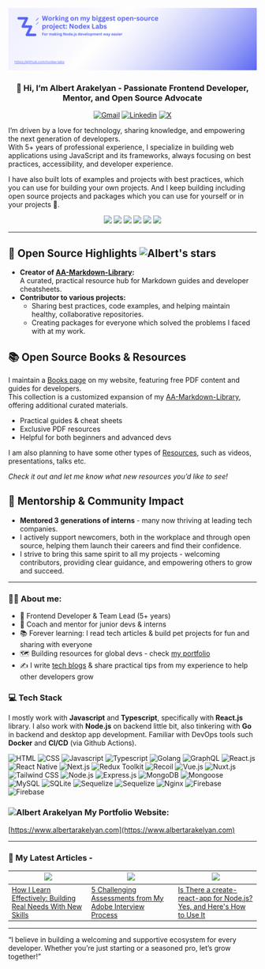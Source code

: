 [![Nodex Labs](./assets/images/nodex-labs-banner.png)](https://github.com/nodex-labs)

<h3 align="center">👋 Hi, I’m Albert Arakelyan - Passionate Frontend Developer, Mentor, and Open Source Advocate</h3>

<p align="center">
  <a href="mailto:albertarakelyan1998@gmail.com"><img src="https://img.shields.io/badge/Gmail-D14836?style=for-the-badge&logo=gmail&logoColor=white" alt="Gmail"></a>
  <a href="https://www.linkedin.com/in/albert-arakelyan/"><img src="https://img.shields.io/badge/linkedin-%230077B5.svg?style=for-the-badge&logo=linkedin&logoColor=white" alt="Linkedin"></a>
  <a href="https://x.com/AlbertArak25"><img src="https://img.shields.io/badge/X-%23000000.svg?style=for-the-badge&logo=X&logoColor=white" alt="X"></a>
</p>

I’m driven by a love for technology, sharing knowledge, and empowering the next generation of developers.  
With 5+ years of professional experience, I specialize in building web applications using JavaScript and its frameworks, always focusing on best practices, accessibility, and developer experience.

I have also built lots of examples and projects with best practices, which you can use for building your own projects.
And I keep building including open source projects and packages which you can use for yourself or in your projects 🙂.

<div align="center">
  <a href="https://github.com/AlbertArakelyan/AA-Markdown-Library"><img src="https://img.shields.io/badge/MD%20Guides%20&%20Cheatcheets%20created-2-5865F2"></a>
  <a href="https://www.albertarakelyan.com/resources/books"><img src="https://img.shields.io/badge/Books%20%26%20Cheatsheets%20created-2-orange"></a>
  <a href="https://github.com/AlbertArakelyan?tab=repositories"><img src="https://img.shields.io/badge/Pet%20projects%20created->30-d6951c"></a>
  <a href="https://www.npmjs.com/~albertarakelyan"><img src="https://img.shields.io/badge/Open%20source%20packages%20created-8-CD3F3E"></a>
  <a href="https://www.albertarakelyan.com/blog"><img src="https://img.shields.io/badge/Blogs%20written-3-blue"></a>
  <img src="https://img.shields.io/badge/Interns and Juniors Mentored->20-brightgreen">
</div>

---

## 🚀 Open Source Highlights ![Albert's stars](https://img.shields.io/github/stars/AlbertArakelyan?affiliations=OWNER&style=social)

- **Creator of [AA-Markdown-Library](https://github.com/AlbertArakelyan/AA-Markdown-Library):**  
  A curated, practical resource hub for Markdown guides and developer cheatsheets.
- **Contributor to various projects:**  
    - Sharing best practices, code examples, and helping maintain healthy, collaborative repositories.
    - Creating packages for everyone which solved the problems I faced with at my work.
<!--
- **Champion for “good first issue” and “help wanted” labels:**  
  Making my repos accessible for beginners and encouraging new contributors.
-->

## 📚 Open Source Books & Resources

I maintain a [Books page](https://www.albertarakelyan.com/resources/books) on my website, featuring free PDF content and guides for developers.  
This collection is a customized expansion of my [AA-Markdown-Library](https://github.com/AlbertArakelyan/AA-Markdown-Library), offering additional curated materials.

- Practical guides & cheat sheets
- Exclusive PDF resources
- Helpful for both beginners and advanced devs

I am also planning to have some other types of [Resources](https://www.albertarakelyan.com/resources), such as videos, presentations, talks etc.

*Check it out and let me know what new resources you’d like to see!*

## 🌱 Mentorship & Community Impact

- **Mentored 3 generations of interns** - many now thriving at leading tech companies.
- I actively support newcomers, both in the workplace and through open source, helping them launch their careers and find their confidence.
- I strive to bring this same spirit to all my projects - welcoming contributors, providing clear guidance, and empowering others to grow and succeed.

---

### 👨‍💻 About me:
- 💼 Frontend Developer & Team Lead (5+ years)
- 🌱 Coach and mentor for junior devs & interns
- 📚 Forever learning: I read tech articles & build pet projects for fun and sharing with everyone
- 🗺️ Building resources for global devs - check [my portfolio](https://www.albertarakelyan.com/resources)
- ✍️ I write [tech blogs](https://www.albertarakelyan.com/blog) & share practical tips from my experience to help other developers grow

<!-- - :arrow_forward: Founder and content creator at [IT Motion](https://www.youtube.com/channel/UCFL-9mlMhhnJ-thUv0JKUtQ) youtube channel -->

### 💻 Tech Stack
I mostly work with **Javascript** and **Typescript**, specifically with **React.js** library. I also work with **Node.js** on backend little bit, also tinkering with **Go** in backend and desktop app development. Familiar with DevOps tools such **Docker** and **CI/CD** (via Github Actions).

![HTML](https://img.shields.io/badge/HTML-e44d26?logo=html5&logoColor=white)
![CSS](https://img.shields.io/badge/CSS-1672B6?logo=css3&logoColor=white)
![Javascript](https://img.shields.io/badge/Javascript-F7DF1E?logo=javascript&logoColor=black)
![Typescript](https://img.shields.io/badge/Typecript-007ACC?logo=typescript&logoColor=white)
![Golang](https://img.shields.io/badge/Golang-00ADD8?logo=go&logoColor=white)
![GraphQL](https://img.shields.io/badge/GraphQL-E10098?logo=graphql&logoColor=white)
![React.js](https://img.shields.io/badge/React.js-61DAFB?logo=react&logoColor=black)
![React Native](https://img.shields.io/badge/React%20Native-165DAD?logo=react&logoColor=white)
![Next.js](https://img.shields.io/badge/Next.js-000000?logo=nextdotjs&logoColor=white)
![Redux Toolkit](https://img.shields.io/badge/Redux-764ABC?logo=redux&logoColor=white)
![Recoil](https://img.shields.io/badge/Recoil-3578E5?logo=recoil&logoColor=white)
![Vue.js](https://img.shields.io/badge/Vue.js-4FC08D?logo=vuedotjs&logoColor=white)
![Nuxt.js](https://img.shields.io/badge/Nuxt.js-00DC82?logo=nuxt&logoColor=white)
![Tailwind CSS](https://img.shields.io/badge/Tailwind%20CSS-06B6D4?logo=tailwindcss&logoColor=white)
![Node.js](https://img.shields.io/badge/Node.js-5FA04E?logo=nodedotjs&logoColor=white)
![Express.js](https://img.shields.io/badge/Express.js-000000?logo=express&logoColor=white)
![MongoDB](https://img.shields.io/badge/MongoDB-47A248?logo=mongodb&logoColor=white)
![Mongoose](https://img.shields.io/badge/Mongoose-880000?logo=mongoose&logoColor=white)
![MySQL](https://img.shields.io/badge/MySQL-4479A1?logo=mysql&logoColor=white)
![SQLite](https://img.shields.io/badge/SQLite-003B57?logo=sqlite&logoColor=white)
![Sequelize](https://img.shields.io/badge/Sequelize-52B0E7?logo=sequelize&logoColor=white)
![Sequelize](https://img.shields.io/badge/Docker-2496ED?logo=docker&logoColor=white)
![Nginx](https://img.shields.io/badge/Nginx-009639?logo=nginx&logoColor=white)
![Firebase](https://img.shields.io/badge/Firebase-DD2C00?logo=firebase&logoColor=white)
![Firebase](https://img.shields.io/badge/Figma-F24E1E?logo=figma&logoColor=white)

<!-- ![Vuex](https://img.shields.io/badge/Vuex-4FC08D?logo=vuex&logoColor=white) -->
<!-- ![Pinia](https://img.shields.io/badge/Pinia-FFDF62?logo=pinia&logoColor=white) -->


<!--
<div>
  <div>
    <img src="https://github.com/devicons/devicon/blob/master/icons/html5/html5-original.svg" title="HTML5" alt="HTML" width="40" height="40"/>&nbsp;
    <img src="https://github.com/devicons/devicon/blob/master/icons/css3/css3-original.svg"  title="CSS3" alt="CSS" width="40" height="40"/>&nbsp;
    <img src="https://github.com/devicons/devicon/blob/master/icons/javascript/javascript-original.svg" title="Javascript" alt="Javascript" width="40" height="40"/>&nbsp;
    <img src="https://github.com/devicons/devicon/blob/master/icons/typescript/typescript-original.svg" title="Typescript" alt="Typescript" width="40" height="40"/>&nbsp;
    <img src="https://github.com/devicons/devicon/blob/master/icons/nodejs/nodejs-original.svg" title="Nodejs" alt="Nodejs" width="40" height="40"/>&nbsp;
    <img src="https://github.com/devicons/devicon/blob/master/icons/graphql/graphql-plain.svg" title="GraphQL" alt="GraphQL" width="40"         height="40"/>&nbsp;
  </div>
  <div>
      <img src="https://github.com/devicons/devicon/blob/master/icons/react/react-original.svg" title="React" alt="React" width="40" height="40"/>&nbsp;
      <img src="https://www.esterox.com/images/shared/technologies/react-native.png" title="React Native" alt="React Native" width="40" height="40"/>&nbsp;
      <img src="https://github.com/devicons/devicon/blob/master/icons/nextjs/nextjs-original.svg" title="Nextjs" alt="Nextjs" width="40" height="40" />&nbsp;
      <img src="https://github.com/devicons/devicon/blob/master/icons/redux/redux-original.svg" title="Redux" alt="Redux " width="40" height="40"/>&nbsp;
      <img src="https://cdn.worldvectorlogo.com/logos/recoil-js.svg" title="Recoil" alt="Recoil " width="40" height="40"/>&nbsp;
      <img src="https://github.com/devicons/devicon/blob/master/icons/vuejs/vuejs-original.svg" title="Vue" alt="Vue" width="40"         height="40"/>&nbsp;
      <img src="https://github.com/devicons/devicon/blob/master/icons/nuxtjs/nuxtjs-original.svg" title="Nuxt" alt="Nuxt" width="40" height="40"/>&nbsp;
      <img src="https://user-images.githubusercontent.com/7110136/29002857-9e802f08-7ab4-11e7-9c31-604b5d0d0c19.png" title="Vuex" alt="Vuex" width="40"         height="40"/>&nbsp;
      <img src="https://emojis.slackmojis.com/emojis/images/1653495163/59365/pinia.png?1653495163" title="Pinia" alt="Pinia" width="40"         height="40"/>&nbsp;
  </div>
  <div>
      <img src="https://github.com/devicons/devicon/blob/master/icons/socketio/socketio-original.svg" title="Socket.io" alt="Socket.io" width="40" height="40"/>&nbsp;
      <img src="https://cdn.worldvectorlogo.com/logos/apollo-graphql-compact.svg" title="Apollo Client" alt="Apollo Client" width="40" height="40"/>&nbsp;
      <img src="https://github.com/devicons/devicon/blob/master/icons/jest/jest-plain.svg" title="Jest" alt="Jest" width="40" height="40"/>&nbsp;
      <img src="https://testing-library.com/img/octopus-128x128.png" title="React Testing Library" alt="React Testing Library" width="40" height="40"/>&nbsp;
      <img src="https://vitest.dev/logo-shadow.svg" title="Vitest" alt="Vitest" width="40" height="40"/>&nbsp;
      <img src="https://github.com/devicons/devicon/blob/master/icons/webpack/webpack-original.svg" title="Webpack" alt="Webpack" width="40" height="40"/>&nbsp;
      <img src="https://github.com/devicons/devicon/blob/master/icons/vitejs/vitejs-original.svg" title="Vite" alt="Vite" width="40" height="40"/>&nbsp;
  </div>
  <div>
    <img src="https://github.com/devicons/devicon/blob/master/icons/materialui/materialui-original.svg" title="Material UI" alt="Material UI" width="40" height="40"/>&nbsp;
    <img src="https://github.com/devicons/devicon/blob/master/icons/antdesign/antdesign-original.svg" title="Ant design" alt="Ant design" width="40" height="40"/>&nbsp;
    <img src="https://iconape.com/wp-content/png_logo_vector/vuetify-logo.png" title="Vuetify" alt="Vuetify" width="40" height="40"/>&nbsp;
    <img src="https://github.com/devicons/devicon/blob/master/icons/tailwindcss/tailwindcss-original.svg" title="Tailwind" alt="Tailwind" width="40" height="40"/>&nbsp;
    <img src="https://seeklogo.com/images/S/shadcn-ui-logo-EF735EC0E5-seeklogo.com.png?v=638421451470000000" title="Shadcn/UI" alt="Shadcn/UI" width="40" height="40"/>&nbsp;
    <img src="https://github.com/devicons/devicon/blob/master/icons/bootstrap/bootstrap-original.svg" title="Bootstrap" alt="Bootstrap" width="40" height="40"/>&nbsp;
    <img src="https://github.com/devicons/devicon/blob/master/icons/sass/sass-original.svg" title="Sass" alt="Sass" width="40" height="40"/>&nbsp;
    <img src="https://github.com/devicons/devicon/blob/master/icons/less/less-plain-wordmark.svg" title="Less" alt="Less" width="40" height="40"/>&nbsp;
    <img src="https://cdn.worldvectorlogo.com/logos/framer-motion.svg" title="Framer Motion" alt="Framer Motion" width="40" height="40"/>&nbsp;
  </div>
  <div>
    <img src="https://github.com/devicons/devicon/blob/master/icons/express/express-original.svg" title="Express" alt="Express" width="40" height="40"/>&nbsp;
    <img src="https://github.com/devicons/devicon/blob/master/icons/mongodb/mongodb-original.svg" title="MongoDB" alt="MongoDB" width="40" height="40"/>&nbsp;
    <img src="https://raw.githubusercontent.com/github/explore/80688e429a7d4ef2fca1e82350fe8e3517d3494d/topics/mongoose/mongoose.png" title="Mongoose" alt="Mongoose" width="40" height="40"/>&nbsp;
    <img src="https://github.com/devicons/devicon/blob/master/icons/mysql/mysql-original.svg" title="MySQL" alt="MySQL" width="40" height="40"/>&nbsp;
    <img src="https://github.com/devicons/devicon/blob/master/icons/sqlite/sqlite-original.svg" title="SQLite" alt="SQLite" width="40" height="40"/>&nbsp;
    <img src="https://github.com/devicons/devicon/blob/master/icons/sequelize/sequelize-original.svg" title="Sequelize" alt="Sequelize" width="40" height="40"/>&nbsp;
  </div>
  <div>
    <img src="https://user-images.githubusercontent.com/25181517/192107858-fe19f043-c502-4009-8c47-476fc89718ad.png" title="REST API" alt="REST API" width="40" height="40"/>&nbsp;
    <img src="https://github.com/devicons/devicon/blob/master/icons/docker/docker-original.svg" title="Docker" alt="Docker" width="40" height="40"/>&nbsp;
    <img src="https://openwhisk.apache.org/images/deployments/logo-docker-compose-notext.png" title="Docker Compose" alt="Docker Compose" width="40" height="40"/>&nbsp;
    <img src="https://github.com/devicons/devicon/blob/master/icons/nginx/nginx-original.svg" title="Nginx" alt="Nginx" width="40" height="40"/>&nbsp;
  </div>
</div>
-->

<!--
### 🛠️ Tools :
<div>
  <div>
      <img src="https://github.com/devicons/devicon/blob/master/icons/vscode/vscode-original.svg" title="vscode" alt="vscode" width="40" height="40"/>&nbsp;
    <img src="https://seeklogo.com/images/P/phpstorm-logo-220B633CDA-seeklogo.com.png" title="PHPStorm" alt="PHPStorm" width="40" height="40"/>&nbsp;
    <img src="https://seeklogo.com/images/W/webstorm-logo-691E749F21-seeklogo.com.png" title="WebStorm" alt="WebStorm" width="40" height="40"/>&nbsp;
    <img src="https://github.com/devicons/devicon/blob/master/icons/git/git-original.svg" title="Git" alt="Git" width="40" height="40"/>&nbsp;
    <img src="https://github.com/devicons/devicon/blob/master/icons/firebase/firebase-plain.svg" title="Firebase" alt="Firebase" width="40" height="40"/>&nbsp;
    <img src="https://github.com/devicons/devicon/blob/master/icons/filezilla/filezilla-plain.svg" title="Filezilla" alt="Filezilla" width="40" height="40"/>&nbsp;
    <img src="https://github.com/devicons/devicon/blob/master/icons/figma/figma-original.svg" title="Figma" alt="Figma" width="40" height="40"/>&nbsp;
    <img src="https://github.com/devicons/devicon/blob/master/icons/ubuntu/ubuntu-plain.svg" title="Ubuntu" alt="Ubuntu" width="40" height="40"/>&nbsp;
    <img src="https://github.com/devicons/devicon/blob/master/icons/postman/postman-original.svg" title="Postman" alt="Postman" width="40" height="40"/>&nbsp;
  </div>
  <div>
    <img src="https://github.com/devicons/devicon/blob/master/icons/npm/npm-original-wordmark.svg" title="npm" alt="npm" width="40" height="40"/>&nbsp;
    <img src="https://github.com/devicons/devicon/blob/master/icons/yarn/yarn-original.svg" title="yarn" alt="yarn" width="40" height="40"/>&nbsp;
    <img src="https://github.com/devicons/devicon/blob/master/icons/ssh/ssh-original-wordmark.svg" title="ssh" alt="ssh" width="40" height="40"/>&nbsp;
  </div>
</div>
-->

<!--
### 💡 Keen on :
<div>
  <img src="https://github.com/devicons/devicon/blob/master/icons/go/go-original-wordmark.svg" title="Go" alt="Go" width="40" height="40"/>&nbsp;
  <img src="https://github.com/devicons/devicon/blob/master/icons/amazonwebservices/amazonwebservices-line-wordmark.svg" title="AWS" alt="AWS" width="40" height="40"/>&nbsp;
  <img src="https://i0.wp.com/compile.blog/wp-content/uploads/2021/11/web3-icon.png?ssl=1" title="Web 3.0" alt="Web 3.0" width="40" height="40"/>&nbsp;
  <img src="https://docs.soliditylang.org/en/latest/_images/solidity_logo.svg" title="Solidity" alt="Solidity" width="40" height="40" />
  <img src="https://cryptologos.cc/logos/ethereum-eth-logo.png" title="Ethereum" alt="Ethereum" width="40" height="40" />
  <img src="https://github.com/devicons/devicon/blob/master/icons/hardhat/hardhat-original.svg" title="Hardhat" alt="Hardhat" width="40" height="40" />
  <img src="https://github.com/AlbertArakelyan/AlbertArakelyan/assets/61713118/abc34d7a-a916-4921-b051-257ece8ca755" title="Ethers.js" alt="Ethers.js" width="40" height="40" />
  <img src="https://github.com/AlbertArakelyan/AlbertArakelyan/assets/61713118/89bf84b9-9f97-42cc-bcf9-6489675b9062" title="Alchemy" alt="Alchemy" width="40" height="40" />
</div>
-->

<h3>
  <img src="https://github.com/AlbertArakelyan/AlbertArakelyan/assets/61713118/11fc9858-2942-4290-9ce3-34026816882a" alt="Albert Arakelyan">
  <span style="vertical-align: center">My Portfolio Website:</span>
</h4>

[https://www.albertarakelyan.com](https://www.albertarakelyan.com)

---

### 📝 My Latest Articles -

| ![](https://server.albertarakelyan.com/storage/blogs/how-i-learn-effectively-building-real-needs-with-new-skills-5.jpg)  | ![](https://server.albertarakelyan.com/storage/blogs/5-challenging-assessments-from-my-adobe-interview-process-4.jpg)  | ![](https://server.albertarakelyan.com/storage/blogs/is-there-a-create-react-app-for-nodejs-3.png) |   
|---|---|---|
|[How I Learn Effectively: Building Real Needs With New Skills](https://www.albertarakelyan.com/blog/how-i-learn-effectively-building-real-needs-with-new-skills-5)| [5 Challenging Assessments from My Adobe Interview Process](https://www.albertarakelyan.com/blog/5-challenging-assessments-from-my-adobe-interview-process-4)  | [Is There a create-react-app for Node.js? Yes, and Here's How to Use It](https://www.albertarakelyan.com/blog/is-there-a-create-react-app-for-nodejs-3)  | 

---
“I believe in building a welcoming and supportive ecosystem for every developer. Whether you’re just starting or a seasoned pro, let’s grow together!”
